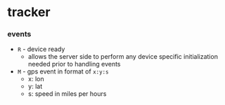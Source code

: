 tracker
===

### events

- `R` - device ready
  - allows the server side to perform any device specific initialization needed prior to handling events
- `M` - gps event in format of `x:y:s`
  - x: lon
  - y: lat
  - s: speed in miles per hours

